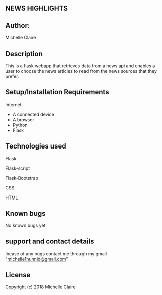 NEWS HIGHLIGHTS
---
Author:
-------
 Michelle Claire

Description
------
This is a flask webapp that retrieves data from a news api and enables a user to choose the news articles to read from the news sources that they prefer.

Setup/Installation Requirements
-------
Internet
* A connected device
* A browser
* Python
* Flask


Technologies used
---
Flask

Flask-script

Flask-Bootstrap

CSS

HTML

Known bugs
-----
No known bugs yet

support and contact details
------
 Incase of any bugs contact me through my gmail "michelle1hunnid@gmail.com"

 License
 ------
 Copyright (c) 2018 Michelle Claire